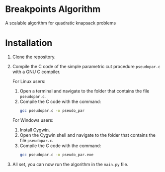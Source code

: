 # Breakpoints Algorithm
A scalable algorithm for quadratic knapsack problems

# Installation

1. Clone the repository.

2. Compile the C code of the simple parametric cut procedure `pseudopar.c` with a GNU C compiler.

    For Linux users:
    1. Open a terminal and navigate to the folder that contains the file `pseudopar.c`.
    2. Compile the C code with the command:
       ```bash
       gcc pseudopar.c -o pseudo_par
       ```

    For Windows users:
    1. Install [Cygwin](https://www.cygwin.com/).
    2. Open the Cygwin shell and navigate to the folder that contains the file `pseudopar.c`.
    3. Compile the C code with the command:
       ```bash
       gcc pseudopar.c -o pseudo_par.exe
       ```

3. All set, you can now run the algorithm in the `main.py` file.
